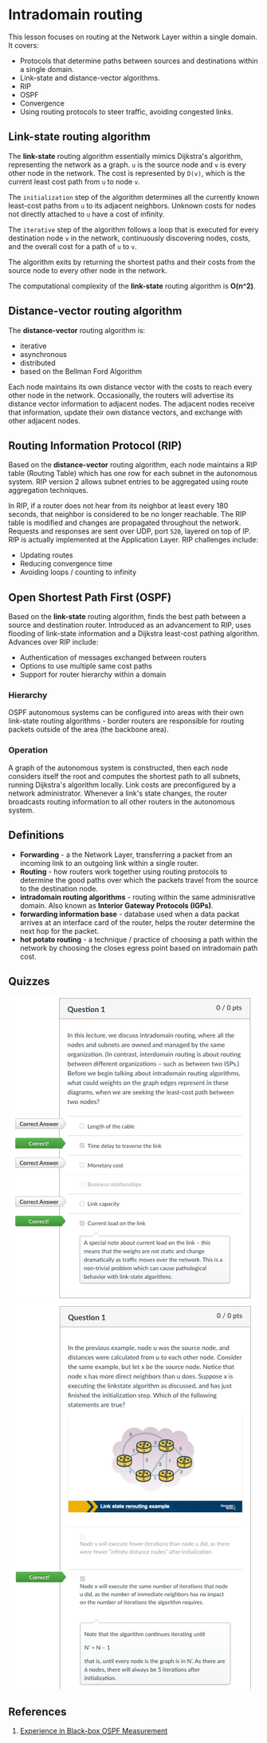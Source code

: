 # Intradomain routing

This lesson focuses on routing at the Network Layer within a single domain. It
covers:

* Protocols that determine paths between sources and destinations within a
single domain.
* Link-state and distance-vector algorithms.
* RIP
* OSPF
* Convergence
* Using routing protocols to steer traffic, avoiding congested links.

## Link-state routing algorithm

The **link-state** routing algorithm essentially mimics Dijkstra's algorithm,
representing the network as a graph. `u` is the source node and `v` is every
other node in the network. The cost is represented by `D(v)`, which is the
current least cost path from `u` to node `v`.

The `initialization` step of the algorithm determines all the currently known
least-cost paths from `u` to its adjacent neighbors. Unknown costs for nodes
not directly attached to `u` have a cost of infinity.

The `iterative` step of the algorithm follows a loop that is executed for
every destination node `v` in the network, continuously discovering nodes,
costs, and the overall cost for a path of `u` to `v`.

The algorithm exits by returning the shortest paths and their costs from the
source node to every other node in the network.

The computational complexity of the **link-state** routing algorithm is
**O(n^2)**.

## Distance-vector routing algorithm

The **distance-vector** routing algorithm is:

* iterative
* asynchronous
* distributed
* based on the Bellman Ford Algorithm

Each node maintains its own distance vector with the costs to reach every other
node in the network. Occasionally, the routers will advertise its distance
vector information to adjacent nodes. The adjacent nodes receive that
information, update their own distance vectors, and exchange with other adjacent
nodes.

## Routing Information Protocol (RIP)

Based on the **distance-vector** routing algorithm, each node maintains a RIP
table (Routing Table) which has one row for each subnet in the autonomous
system. RIP version 2 allows subnet entries to be aggregated using route
aggregation techniques.

In RIP, if a router does not hear from its neighbor at least every 180 seconds,
that neighbor is considered to be no longer reachable. The RIP table is modified
and changes are propagated throughout the network. Requests and responses are
sent over UDP, port `520`, layered on top of IP. RIP is actually implemented at
the Application Layer. RIP challenges include:

* Updating routes
* Reducing convergence time
* Avoiding loops / counting to infinity

## Open Shortest Path First (OSPF)

Based on the **link-state** routing algorithm, finds the best path between a
source and destination router. Introduced as an advancement to RIP, uses
flooding of link-state information and a Dijkstra least-cost pathing algorithm.
Advances over RIP include:

* Authentication of messages exchanged between routers
* Options to use multiple same cost paths
* Support for router hierarchy within a domain

### Hierarchy

OSPF autonomous systems can be configured into areas with their own link-state
routing algorithms - border routers are responsible for routing packets outside
of the area (the backbone area).

### Operation

A graph of the autonomous system is constructed, then each node considers itself
the root and computes the shortest path to all subnets, running Dijkstra's
algorithm locally. Link costs are preconfigured by a network administrator.
Whenever a link's state changes, the router broadcasts routing information to
all other routers in the autonomous system.

## Definitions

* **Forwarding** - a the Network Layer, transferring a packet from an incoming
link to an outgoing link within a single router.
* **Routing** - how routers work together using routing protocols to determine
the good paths over which the packets travel from the source to the destination
node.
* **intradomain routing algorithms** - routing within the same adminisrative
domain. Also known as **Interior Gateway Protocols (IGPs)**.
* **forwarding information base** - database used when a data packat arrives at
an interface card of the router, helps the router determine the next hop for the
packet.
* **hot potato routing** - a technique / practice of choosing a path within the
network by choosing the closes egress point based on intradomain path cost.

## Quizzes

![quiz1](./assets/quiz1.png)
![quiz2](./assets/quiz2.png)

## References

1. [Experience in Black-box OSPF Measurement](./pdfs/82.pdf)